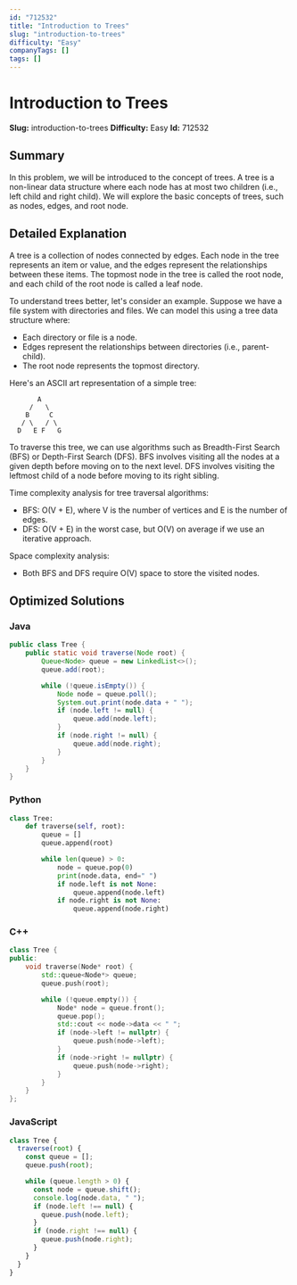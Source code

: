 ```yaml
---
id: "712532"
title: "Introduction to Trees"
slug: "introduction-to-trees"
difficulty: "Easy"
companyTags: []
tags: []
---
```


**Introduction to Trees**
=====================

**Slug:** introduction-to-trees
**Difficulty:** Easy
**Id:** 712532

## Summary
In this problem, we will be introduced to the concept of trees. A tree is a non-linear data structure where each node has at most two children (i.e., left child and right child). We will explore the basic concepts of trees, such as nodes, edges, and root node.

## Detailed Explanation

A tree is a collection of nodes connected by edges. Each node in the tree represents an item or value, and the edges represent the relationships between these items. The topmost node in the tree is called the root node, and each child of the root node is called a leaf node.

To understand trees better, let's consider an example. Suppose we have a file system with directories and files. We can model this using a tree data structure where:

* Each directory or file is a node.
* Edges represent the relationships between directories (i.e., parent-child).
* The root node represents the topmost directory.

Here's an ASCII art representation of a simple tree:
```
       A
     /   \
    B     C
   / \   / \
  D   E F   G
```

To traverse this tree, we can use algorithms such as Breadth-First Search (BFS) or Depth-First Search (DFS). BFS involves visiting all the nodes at a given depth before moving on to the next level. DFS involves visiting the leftmost child of a node before moving to its right sibling.

Time complexity analysis for tree traversal algorithms:

* BFS: O(V + E), where V is the number of vertices and E is the number of edges.
* DFS: O(V + E) in the worst case, but O(V) on average if we use an iterative approach.

Space complexity analysis:

* Both BFS and DFS require O(V) space to store the visited nodes.

## Optimized Solutions

### Java
```java
public class Tree {
    public static void traverse(Node root) {
        Queue<Node> queue = new LinkedList<>();
        queue.add(root);

        while (!queue.isEmpty()) {
            Node node = queue.poll();
            System.out.print(node.data + " ");
            if (node.left != null) {
                queue.add(node.left);
            }
            if (node.right != null) {
                queue.add(node.right);
            }
        }
    }
}
```

### Python
```python
class Tree:
    def traverse(self, root):
        queue = []
        queue.append(root)

        while len(queue) > 0:
            node = queue.pop(0)
            print(node.data, end=" ")
            if node.left is not None:
                queue.append(node.left)
            if node.right is not None:
                queue.append(node.right)
```

### C++
```cpp
class Tree {
public:
    void traverse(Node* root) {
        std::queue<Node*> queue;
        queue.push(root);

        while (!queue.empty()) {
            Node* node = queue.front();
            queue.pop();
            std::cout << node->data << " ";
            if (node->left != nullptr) {
                queue.push(node->left);
            }
            if (node->right != nullptr) {
                queue.push(node->right);
            }
        }
    }
};
```

### JavaScript
```javascript
class Tree {
  traverse(root) {
    const queue = [];
    queue.push(root);

    while (queue.length > 0) {
      const node = queue.shift();
      console.log(node.data, " ");
      if (node.left !== null) {
        queue.push(node.left);
      }
      if (node.right !== null) {
        queue.push(node.right);
      }
    }
  }
}
```